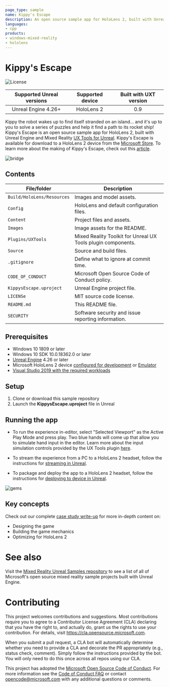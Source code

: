 ```yaml
---
page_type: sample
name: Kippy's Escape
description: An open source sample app for HoloLens 2, built with Unreal Engine and Mixed Reality UX Tools for Unreal
languages:
- cpp
products:
- windows-mixed-reality
- hololens
---
```


# Kippy's Escape

![License](https://img.shields.io/badge/license-MIT-green.svg)

Supported Unreal versions | Supported device | Built with UXT version
:-----------------: | :----------------: | :----------------------:
Unreal Engine 4.26+ | HoloLens 2 | 0.9

Kippy the robot wakes up to find itself stranded on an island… and it's up to you to solve a series of puzzles and help it find a path to its rocket ship! Kippy's Escape is an open source sample app for HoloLens 2, built with Unreal Engine and Mixed Reality [UX Tools for Unreal](https://aka.ms/uxt-unreal). Kippy's Escape is available for download to a HoloLens 2 device from the [Microsoft Store](https://www.microsoft.com/p/kippys-escape/9nbd7gl86vkd). To learn more about the making of Kippy's Escape, check out this [article](https://aka.ms/KippysEscape).

![bridge](Images/Bridge.gif)

## Contents

| File/folder | Description |
|-------------|-------------|
| `Build/HoloLens/Resources` | Images and model assets. |
| `Config` | HoloLens and default configuration files. |
| `Content` | Project files and assets. |
| `Images` | Image assets for the README. |
| `Plugins/UXTools` | Mixed Reality Toolkit for Unreal UX Tools plugin components. |
| `Source` | Source and build files. |
| `.gitignore` | Define what to ignore at commit time. |
| `CODE_OF_CONDUCT` | Microsoft Open Source Code of Conduct policy. |
| `KippysEscape.uproject` | Unreal Engine project file. |
| `LICENSe` | MIT source code license. |
| `README.md` | This README file. |
| `SECURITY` | Software security and issue reporting information. |

## Prerequisites

* Windows 10 1809 or later
* Windows 10 SDK 10.0.18362.0 or later
* [Unreal Engine](https://www.unrealengine.com/download) 4.26 or later
* Microsoft HoloLens 2 device [configured for development](https://docs.microsoft.com/windows/mixed-reality/develop/platform-capabilities-and-apis/using-visual-studio#enabling-developer-mode) or [Emulator](https://docs.microsoft.com/windows/mixed-reality/develop/platform-capabilities-and-apis/using-the-hololens-emulator#hololens-2-emulator-overview)
* [Visual Studio 2019 with the required workloads](https://docs.microsoft.com/windows/mixed-reality/develop/unreal/tutorials/unreal-uxt-ch1#installing-visual-studio-2019)

## Setup

1. Clone or download this sample repository
2. Launch the **KippysEscape.uproject** file in Unreal

## Running the app 

* To run the experience in-editor, select "Selected Viewport" as the Active Play Mode and press play. Two blue hands will come up that allow you to simulate hand input in the editor. Learn more about the input simulation controls provided by the UX Tools plugin [here](https://microsoft.github.io/MixedReality-UXTools-Unreal/version/public/0.9.x/Docs/InputSimulation.html). 

* To stream the experience from a PC to a HoloLens 2 headset, follow the instructions for [streaming in Unreal](https://docs.microsoft.com/en-us/windows/mixed-reality/unreal-streaming).

* To package and deploy the app to a HoloLens 2 headset, follow the instructions for [deploying to device in Unreal](https://docs.microsoft.com/en-us/windows/mixed-reality/unreal-deploying).

![gems](Images/KE-Gems.gif)

## Key concepts

Check out our complete [case study write-up](https://docs.microsoft.com/windows/mixed-reality/develop/unreal/unreal-kippys-escape) for more in-depth content on: 
* Designing the game
* Building the game mechanics
* Optimizing for HoloLens 2

# See also

Visit the [Mixed Reality Unreal Samples repository](https://github.com/microsoft/MixedReality-Unreal-Samples) to see a list of all of Microsoft's open source mixed reality sample projects built with Unreal Engine.

# Contributing

This project welcomes contributions and suggestions.  Most contributions require you to agree to a
Contributor License Agreement (CLA) declaring that you have the right to, and actually do, grant us
the rights to use your contribution. For details, visit https://cla.opensource.microsoft.com.

When you submit a pull request, a CLA bot will automatically determine whether you need to provide
a CLA and decorate the PR appropriately (e.g., status check, comment). Simply follow the instructions
provided by the bot. You will only need to do this once across all repos using our CLA.

This project has adopted the [Microsoft Open Source Code of Conduct](https://opensource.microsoft.com/codeofconduct/).
For more information see the [Code of Conduct FAQ](https://opensource.microsoft.com/codeofconduct/faq/) or
contact [opencode@microsoft.com](mailto:opencode@microsoft.com) with any additional questions or comments.

